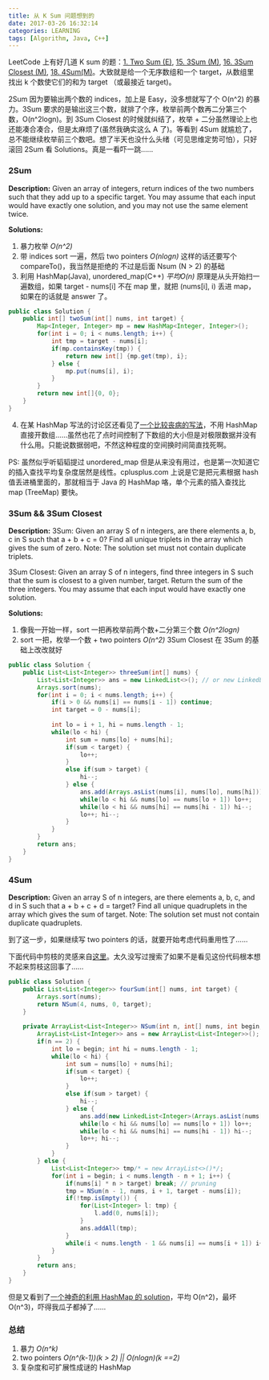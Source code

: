 ```yaml
---
title: 从 K Sum 问题想到的
date: 2017-03-26 16:32:14
categories: LEARNING
tags: [Algorithm, Java, C++]
---
```

LeetCode 上有好几道 K sum 的题：[1. Two Sum (E)](https://leetcode.com/problems/two-sum/#/description), [15. 3Sum (M)](https://leetcode.com/problems/3sum/#/description), [16. 3Sum Closest (M)](https://leetcode.com/problems/3sum-closest/), [18. 4Sum(M)](https://leetcode.com/problems/4sum/#/description)。大致就是给一个无序数组和一个 target，从数组里找出 k 个数使它们的和为 target （或最接近 target)。

<!--more-->
2Sum 因为要输出两个数的 indices，加上是 Easy，没多想就写了个 O(n^2) 的暴力。3Sum 要求的是输出这三个数，就排了个序，枚举前两个数再二分第三个数，O(n^2logn)。到 3Sum Closest 的时候就纠结了，枚举 + 二分虽然理论上也还能凑合凑合，但是太麻烦了(虽然我确实这么 A 了)。等看到 4Sum 就尴尬了，总不能继续枚举前三个数吧。想了半天也没什么头绪（可见思维定势可怕），只好滚回 2Sum 看 Solutions。真是一看吓一跳……

### 2Sum
**Description:**
Given an array of integers, return indices of the two numbers such that they add up to a specific target.
You may assume that each input would have exactly one solution, and you may not use the same element twice.

**Solutions:**
1. 暴力枚举 *O(n^2)*
2. 带 indices sort 一遍，然后 two pointers *O(nlogn)*
   这样的话还要写个 compareTo()，我当然是拒绝的
   不过是后面 Nsum (N > 2) 的基础
3. 利用 HashMap(Java), unordered_map(C++) *平均O(n)*
   原理是从头开始扫一遍数组，如果 target - nums[i] 不在 map 里，就把 (nums[i], i) 丢进 map，如果在的话就是 answer 了。
```Java
public class Solution {
    public int[] twoSum(int[] nums, int target) {
        Map<Integer, Integer> mp = new HashMap<Integer, Integer>();
        for(int i = 0; i < nums.length; i++) {
            int tmp = target - nums[i];
            if(mp.containsKey(tmp)) {
                return new int[] {mp.get(tmp), i};
            } else {
                mp.put(nums[i], i);
            }
        }
        return new int[]{0, 0};
    }
}
```
4. 在某 HashMap 写法的讨论区还看见了[一个比较丧病的写法](https://discuss.leetcode.com/topic/2447/accepted-java-o-n-solution/31)，不用 HashMap 直接开数组……虽然也花了点时间控制了下数组的大小但是对极限数据并没有什么用。只能说数据弱吧，不然这种程度的空间换时间简直找死啊。

PS: 虽然似乎听韬韬提过 unordered_map 但是从来没有用过，也是第一次知道它的插入查找平均复杂度居然是线性。cplusplus.com 上说是它是把元素根据 hash 值丢进桶里面的，那就相当于 Java 的 HashMap 咯，单个元素的插入查找比 map (TreeMap) 要快。

### 3Sum && 3Sum Closest
**Description:**
3Sum:
Given an array S of n integers, are there elements a, b, c in S such that a + b + c = 0? Find all unique triplets in the array which gives the sum of zero.
Note: The solution set must not contain duplicate triplets.

3Sum Closest:
Given an array S of n integers, find three integers in S such that the sum is closest to a given number, target. Return the sum of the three integers. You may assume that each input would have exactly one solution.

**Solutions:**
1. 像我一开始一样，sort 一把再枚举前两个数+二分第三个数 *O(n^2logn)*
2. sort 一把，枚举一个数 + two pointers *O(n^2)*
3Sum Closest 在 3Sum 的基础上改改就好

```Java
public class Solution {
    public List<List<Integer>> threeSum(int[] nums) {
        List<List<Integer>> ans = new LinkedList<>(); // or new LinkedList<List<Integer>() 
        Arrays.sort(nums);
        for(int i = 0; i < nums.length; i++) {
            if(i > 0 && nums[i] == nums[i - 1]) continue;
            int target = 0 - nums[i];
            
            int lo = i + 1, hi = nums.length - 1;
            while(lo < hi) {
                int sum = nums[lo] + nums[hi];
                if(sum < target) {
                    lo++;
                }
                else if(sum > target) {
                    hi--;
                } else {
                    ans.add(Arrays.asList(nums[i], nums[lo], nums[hi]));
                    while(lo < hi && nums[lo] == nums[lo + 1]) lo++;
                    while(lo < hi && nums[hi] == nums[hi - 1]) hi--;
                    lo++; hi--;
                }
            }
        }
        return ans;
    }
}
```

### 4Sum
**Description:**
Given an array S of n integers, are there elements a, b, c, and d in S such that a + b + c + d = target? Find all unique quadruplets in the array which gives the sum of target.
Note: The solution set must not contain duplicate quadruplets.

到了这一步，如果继续写 two pointers 的话，就要开始考虑代码重用性了……

下面代码中剪枝的灵感来自[这里](https://discuss.leetcode.com/topic/22705/python-140ms-beats-100-and-works-for-n-sum-n-2)。太久没写过搜索了如果不是看见这份代码根本想不起来剪枝这回事了……
```Java
public class Solution {
    public List<List<Integer>> fourSum(int[] nums, int target) {
        Arrays.sort(nums);
        return NSum(4, nums, 0, target);
    }
    
    private ArrayList<List<Integer>> NSum(int n, int[] nums, int begin, int target) {
        ArrayList<List<Integer>> ans = new ArrayList<List<Integer>>();
        if(n == 2) {
            int lo = begin; int hi = nums.length - 1;
            while(lo < hi) {
                int sum = nums[lo] + nums[hi];
                if(sum < target) {
                    lo++;
                }
                else if(sum > target) {
                    hi--;
                } else {
                    ans.add(new LinkedList<Integer>(Arrays.asList(nums[lo], nums[hi])));
                    while(lo < hi && nums[lo] == nums[lo + 1]) lo++;
                    while(lo < hi && nums[hi] == nums[hi - 1]) hi--;
                    lo++; hi--;
                }
            }
        } else {
            List<List<Integer>> tmp/* = new ArrayList<>()*/;
            for(int i = begin; i < nums.length - n + 1; i++) {
                if(nums[i] * n > target) break; // pruning
                tmp = NSum(n - 1, nums, i + 1, target - nums[i]);
                if(!tmp.isEmpty()) {
                    for(List<Integer> l: tmp) {
                        l.add(0, nums[i]);
                    }
                    ans.addAll(tmp);
                }
                while(i < nums.length - 1 && nums[i] == nums[i + 1]) i++;
            }
        }
        return ans;
    }
}
```
但是又看到了[一个神奇的利用 HashMap 的 solution](https://discuss.leetcode.com/topic/12893/on-average-o-n-2-and-worst-case-o-n-3-java-solution-by-reducing-4sum-to-2sum)，平均 O(n^2)，最坏 O(n^3)，吓得我瓜子都掉了……

### 总结
1. 暴力 *O(n^k)*
2. two pointers *O(n^(k-1))(k > 2) || O(nlogn)(k ==2)*
3. 复杂度和可扩展性成谜的 HashMap 
